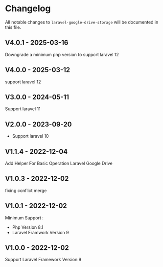 # Changelog

All notable changes to `laravel-google-drive-storage` will be documented in this file.

## V4.0.1 - 2025-03-16

Downgrade a minimum php version to support laravel 12

## V4.0.0 - 2025-03-12

support laravel 12

## V3.0.0 - 2024-05-11

Support laravel 11

## V2.0.0 - 2023-09-20

- Support laravel 10

## V1.1.4 - 2022-12-04

Add Helper For Basic Operation Laravel Google Drive

## V1.0.3 - 2022-12-02

fixing conflict merge

## V1.0.1 - 2022-12-02

Minimum Support :

- Php Version 8.1
- Laravel Framwork Version 9

## V1.0.0 - 2022-12-02

Support Laravel Framework Version 9
